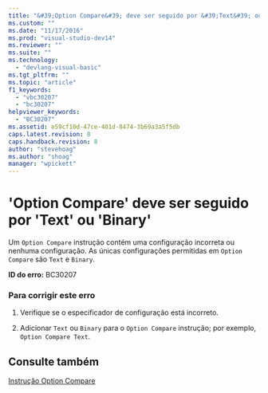 ```yaml
---
title: "&#39;Option Compare&#39; deve ser seguido por &#39;Text&#39; ou &#39;Binary&#39; | Microsoft Docs"
ms.custom: ""
ms.date: "11/17/2016"
ms.prod: "visual-studio-dev14"
ms.reviewer: ""
ms.suite: ""
ms.technology: 
  - "devlang-visual-basic"
ms.tgt_pltfrm: ""
ms.topic: "article"
f1_keywords: 
  - "vbc30207"
  - "bc30207"
helpviewer_keywords: 
  - "BC30207"
ms.assetid: e59cf10d-47ce-401d-8474-3b69a3a5f5db
caps.latest.revision: 8
caps.handback.revision: 8
author: "stevehoag"
ms.author: "shoag"
manager: "wpickett"
---
```

# &#39;Option Compare&#39; deve ser seguido por &#39;Text&#39; ou &#39;Binary&#39;
Um `Option Compare` instrução contém uma configuração incorreta ou nenhuma configuração. As únicas configurações permitidas em `Option Compare` são `Text` e `Binary`.  
  
 **ID do erro:** BC30207  
  
### Para corrigir este erro  
  
1.  Verifique se o especificador de configuração está incorreto.  
  
2.  Adicionar `Text` ou `Binary` para o `Option Compare` instrução; por exemplo, `Option Compare Text`.  
  
## Consulte também  
 [Instrução Option Compare](../../visual-basic/language-reference/statements/option-compare-statement.md)